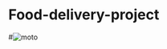 # Food-delivery-project
#![moto](https://user-images.githubusercontent.com/129369503/229278971-39edbf61-23dc-41e0-b38b-0b1270425057.png)

